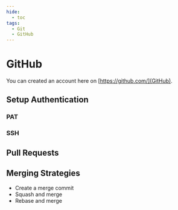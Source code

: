 ```yaml
---
hide:
  - toc
tags:
  - Git
  - GitHub
---
```


# GitHub

You can created an account here on [https://github.com/](GitHub).

## Setup Authentication

### PAT

### SSH

## Pull Requests

## Merging Strategies

- Create a merge commit
- Squash and merge
- Rebase and merge